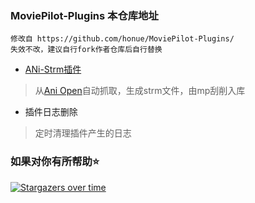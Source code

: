 ### MoviePilot-Plugins 本仓库地址

```
修改自 https://github.com/honue/MoviePilot-Plugins/
失效不改，建议自行fork作者仓库后自行替换
```

- [ANi-Strm插件](./docs/anistrm.md)

> 从[Ani Open](https://ani.v300.eu.org/)自动抓取，生成strm文件，由mp刮削入库

- 插件日志删除

> 定时清理插件产生的日志

### 如果对你有所帮助⭐

[![Stargazers over time](https://starchart.cc/honue/MoviePilot-Plugins.svg?background=%23FFFFFF&axis=%23333333&line=%2363beff)](https://starchart.cc/honue/MoviePilot-Plugins)
